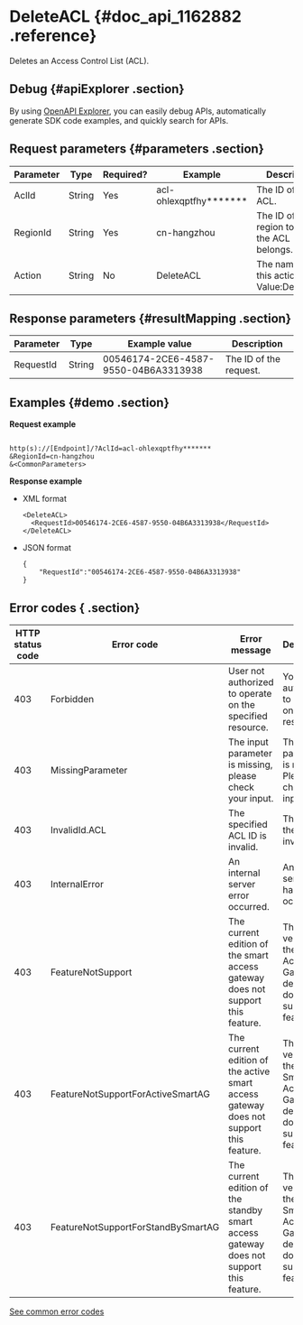 # DeleteACL {#doc_api_1162882 .reference}

Deletes an Access Control List \(ACL\).

## Debug {#apiExplorer .section}

By using [OpenAPI Explorer](https://api.aliyun.com/#product=Smartag&api=DeleteACL), you can easily debug APIs, automatically generate SDK code examples, and quickly search for APIs.

## Request parameters {#parameters .section}

|Parameter|Type|Required?|Example|Description|
|---------|----|---------|-------|-----------|
|AclId|String|Yes|acl-ohlexqptfhy\*\*\*\*\*\*\*|The ID of the ACL.|
|RegionId|String|Yes|cn-hangzhou|The ID of the region to which the ACL belongs.|
|Action|String|No|DeleteACL|The name of this action. Value:DeleteACL|

## Response parameters {#resultMapping .section}

|Parameter|Type|Example value|Description|
|---------|----|-------------|-----------|
|RequestId|String|00546174-2CE6-4587-9550-04B6A3313938|The ID of the request.|

## Examples {#demo .section}

**Request example**

``` {#request_demo}

http(s)://[Endpoint]/?AclId=acl-ohlexqptfhy*******
&RegionId=cn-hangzhou
&<CommonParameters>

```

**Response example**

-   XML format

    ``` {#xml_return_success_demo}
    <DeleteACL>
      <RequestId>00546174-2CE6-4587-9550-04B6A3313938</RequestId>
    </DeleteACL>
    
    ```

-   JSON format

    ``` {#json_return_success_demo}
    {
    	"RequestId":"00546174-2CE6-4587-9550-04B6A3313938"
    }
    ```


## Error codes { .section}

|HTTP status code|Error code|Error message|Description|
|----------------|----------|-------------|-----------|
|403|Forbidden|User not authorized to operate on the specified resource.|You are not authorized to operate on this resource.|
|403|MissingParameter|The input parameter is missing, please check your input.|The input parameter is missing. Please check your input.|
|403|InvalidId.ACL|The specified ACL ID is invalid.|The ID of the ACL is invalid.|
|403|InternalError|An internal server error occurred.|An internal server error has occurred.|
|403|FeatureNotSupport|The current edition of the smart access gateway does not support this feature.|The current version of the Smart Access Gateway device does not support this feature.|
|403|FeatureNotSupportForActiveSmartAG|The current edition of the active smart access gateway does not support this feature.|The current version of the active Smart Access Gateway device does not support this feature.|
|403|FeatureNotSupportForStandBySmartAG|The current edition of the standby smart access gateway does not support this feature.|The current version of the standby Smart Access Gateway device does not support this feature.|

[See common error codes](https://error-center.aliyun.com/status/product/Smartag)

